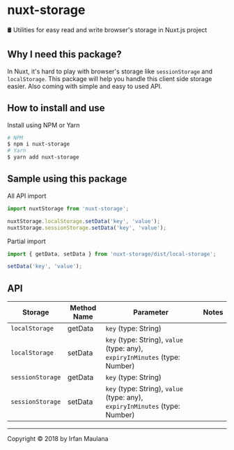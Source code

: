 # nuxt-storage

🛢 Utilities for easy read and write browser's storage in Nuxt.js project

## Why I need this package?

In Nuxt, it's hard to play with browser's storage like `sessionStorage` and `localStorage`. 
This package will help you handle this client side storage easier.
Also coming with simple and easy to used API.

## How to install and use

Install using NPM or Yarn

```bash
# NPM
$ npm i nuxt-storage
# Yarn
$ yarn add nuxt-storage
```

## Sample using this package

All API import

```js
import nuxtStorage from 'nuxt-storage';

nuxtStorage.localStorage.setData('key', 'value');
nuxtStorage.sessionStorage.setData('key', 'value');
```

Partial import

```js
import { getData, setData } from 'nuxt-storage/dist/local-storage';

setData('key', 'value');
```

## API

| Storage             | Method Name | Parameter                                                                   | Notes   |
|---------------------|-------------|-----------------------------------------------------------------------------|---------|
| `localStorage`      | getData     | `key` (type: String)                                                        |         |
| `localStorage`      | setData     | `key` (type: String), `value` (type: any), `expiryInMinutes` (type: Number) |         |
| `sessionStorage`    | getData     | `key` (type: String)                                                        |         |
| `sessionStorage`    | setData     | `key` (type: String), `value` (type: any), `expiryInMinutes` (type: Number) |         |

-----

Copyright © 2018 by Irfan Maulana